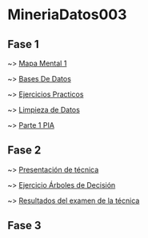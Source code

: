 # MineriaDatos003
## Fase 1

~> [Mapa Mental 1](https://github.com/AaronAlvz08/MineriaDatos003/blob/main/MAPA%20MENTAL%201.pdf)

~> [Bases De Datos](https://github.com/AaronAlvz08/MineriaDatos003/blob/main/Ej1_BasesDatos_Equipo_7.pdf)

~> [Ejercicios Practicos](https://github.com/AaronAlvz08/MineriaDatos003/blob/main/Ej_Python_1723466.ipynb)

~> [Limpieza de Datos](https://github.com/paolaim/mineria-datos/blob/gh-pages/Ej_Limpieza_Equipo7.ipynb)

~> [Parte 1 PIA](https://github.com/paolaim/mineria-datos/blob/gh-pages/Avance_PIA_equipo07.ipynb)

## Fase 2

~> [Presentación de técnica](https://github.com/AaronAlvz08/MineriaDatos003/blob/main/Presentaci%C3%B3n_%C3%81rboles%20de%20desici%C3%B3n_Equipo7.pdf)

~> [Ejercicio Árboles de Decisión]()

~> [Resultados del examen de la técnica](https://github.com/AaronAlvz08/MineriaDatos003/blob/main/%C3%81rboles%20de%20desici%C3%B3n%20resultados.pdf)
## Fase 3
